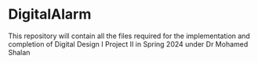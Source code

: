 # DigitalAlarm
This repository will contain all the files required for the implementation and completion of Digital Design I Project II in Spring 2024 under Dr Mohamed Shalan
